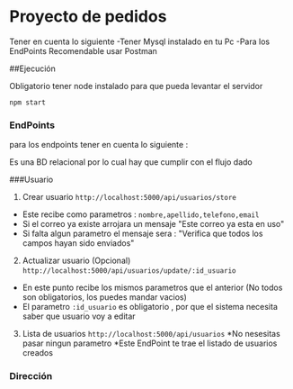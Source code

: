 # Proyecto de pedidos
Tener en cuenta lo siguiente 
-Tener Mysql instalado en tu Pc
-Para los EndPoints Recomendable usar Postman

##Ejecución

Obligatorio tener node instalado para que pueda levantar el servidor 
```
npm start
```

### EndPoints
para los endpoints tener en cuenta lo siguiente : 

Es una BD relacional por lo cual hay que cumplir con el flujo dado 

###Usuario
1) Crear usuario 
`http://localhost:5000/api/usuarios/store`
  * Este recibe como parametros :  `nombre,apellido,telefono,email`
  * Si el correo ya existe arrojara un mensaje "Este correo ya esta en uso"
  * Si falta algun parametro el mensaje sera : "Verifica que todos los campos hayan sido enviados"
2) Actualizar usuario (Opcional) 
`http://localhost:5000/api/usuarios/update/:id_usuario`
  * En este punto recibe los mismos parametros que el anterior (No todos son obligatorios, los puedes mandar vacios)
  * El parametro `:id_usuario` es obligatorio , por que el sistema necesita saber que usuario voy a editar
3) Lista de usuarios 
`http://localhost:5000/api/usuarios`
  *No nesesitas pasar ningun parametro 
  *Este EndPoint te trae el listado de usuarios creados
### Dirección 


